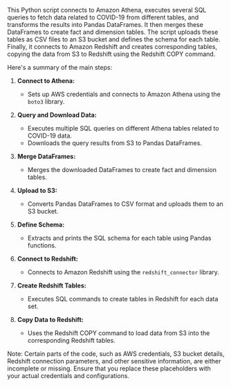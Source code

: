 This Python script connects to Amazon Athena, executes several SQL queries to fetch data related to COVID-19 from different tables, and transforms the results into Pandas DataFrames. It then merges these DataFrames to create fact and dimension tables. The script uploads these tables as CSV files to an S3 bucket and defines the schema for each table. Finally, it connects to Amazon Redshift and creates corresponding tables, copying the data from S3 to Redshift using the Redshift COPY command.

Here's a summary of the main steps:

1. **Connect to Athena:**
   - Sets up AWS credentials and connects to Amazon Athena using the `boto3` library.

2. **Query and Download Data:**
   - Executes multiple SQL queries on different Athena tables related to COVID-19 data.
   - Downloads the query results from S3 to Pandas DataFrames.

3. **Merge DataFrames:**
   - Merges the downloaded DataFrames to create fact and dimension tables.

4. **Upload to S3:**
   - Converts Pandas DataFrames to CSV format and uploads them to an S3 bucket.

5. **Define Schema:**
   - Extracts and prints the SQL schema for each table using Pandas functions.

6. **Connect to Redshift:**
   - Connects to Amazon Redshift using the `redshift_connector` library.

7. **Create Redshift Tables:**
   - Executes SQL commands to create tables in Redshift for each data set.

8. **Copy Data to Redshift:**
   - Uses the Redshift COPY command to load data from S3 into the corresponding Redshift tables.

Note: Certain parts of the code, such as AWS credentials, S3 bucket details, Redshift connection parameters, and other sensitive information, are either incomplete or missing. Ensure that you replace these placeholders with your actual credentials and configurations.
